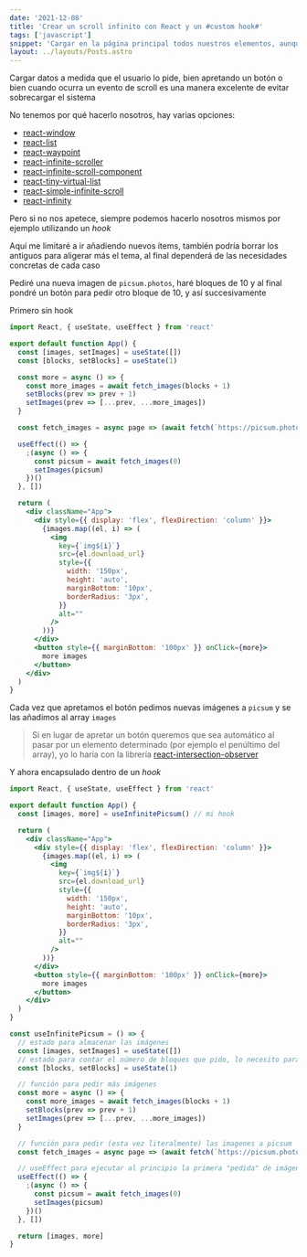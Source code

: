 ```yaml
---
date: '2021-12-08'
title: 'Crear un scroll infinito con React y un #custom hook#'
tags: ['javascript']
snippet: 'Cargar en la página principal todos nuestros elementos, aunque las imágenes esten en diferido, augmenta el número de nodos y el tiempo de ejecución de JS. Podemos ahorrarnoslo e implementar un scroll "a demanda"'
layout: ../layouts/Posts.astro
---
```


Cargar datos a medida que el usuario lo pide, bien apretando un botón o bien cuando ocurra un evento de scroll es una manera excelente de evitar sobrecargar el sistema

No tenemos por qué hacerlo nosotros, hay varias opciones:

- [react-window](https://github.com/bvaughn/react-window)
- [react-list](https://github.com/caseywebdev/react-list)
- [react-waypoint](https://github.com/civiccc/react-waypoint)
- [react-infinite-scroller](https://github.com/danbovey/react-infinite-scroller)
- [react-infinite-scroll-component](https://github.com/ankeetmaini/react-infinite-scroll-component)
- [react-tiny-virtual-list](https://github.com/clauderic/react-tiny-virtual-list)
- [react-simple-infinite-scroll](https://github.com/jaredpalmer/react-simple-infinite-scroll)
- [react-infinity](https://github.com/nmn/react-infinity)

Pero si no nos apetece, siempre podemos hacerlo nosotros mismos por ejemplo utilizando un _hook_

Aquí me limitaré a ir añadiendo nuevos ítems, también podría borrar los antiguos para aligerar más el tema, al final dependerá de las necesidades concretas de cada caso

Pediré una nueva imagen de `picsum.photos`, haré bloques de 10 y al final pondré un botón para pedir otro bloque de 10, y así succesivamente

Primero sin hook

```jsx
import React, { useState, useEffect } from 'react'

export default function App() {
  const [images, setImages] = useState([])
  const [blocks, setBlocks] = useState(1)

  const more = async () => {
    const more_images = await fetch_images(blocks + 1)
    setBlocks(prev => prev + 1)
    setImages(prev => [...prev, ...more_images])
  }

  const fetch_images = async page => (await fetch(`https://picsum.photos/v2/list?page=${page}&limit=10`)).json()

  useEffect(() => {
    ;(async () => {
      const picsum = await fetch_images(0)
      setImages(picsum)
    })()
  }, [])

  return (
    <div className="App">
      <div style={{ display: 'flex', flexDirection: 'column' }}>
        {images.map((el, i) => (
          <img
            key={`img${i}`}
            src={el.download_url}
            style={{
              width: '150px',
              height: 'auto',
              marginBottom: '10px',
              borderRadius: '3px',
            }}
            alt=""
          />
        ))}
      </div>
      <button style={{ marginBottom: '100px' }} onClick={more}>
        more images
      </button>
    </div>
  )
}
```

Cada vez que apretamos el botón pedimos nuevas imágenes a `picsum` y se las añadimos al array `images`

> Si en lugar de apretar un botón queremos que sea automático al pasar por un elemento determinado (por ejemplo el penúltimo del array), yo lo haría con la librería [react-intersection-observer](https://github.com/thebuilder/react-intersection-observer)

Y ahora encapsulado dentro de un _hook_

```jsx
import React, { useState, useEffect } from 'react'

export default function App() {
  const [images, more] = useInfinitePicsum() // mi hook

  return (
    <div className="App">
      <div style={{ display: 'flex', flexDirection: 'column' }}>
        {images.map((el, i) => (
          <img
            key={`img${i}`}
            src={el.download_url}
            style={{
              width: '150px',
              height: 'auto',
              marginBottom: '10px',
              borderRadius: '3px',
            }}
            alt=""
          />
        ))}
      </div>
      <button style={{ marginBottom: '100px' }} onClick={more}>
        more images
      </button>
    </div>
  )
}

const useInfinitePicsum = () => {
  // estado para almacenar las imágenes
  const [images, setImages] = useState([])
  // estado para contar el número de bloques que pido, lo necesito para que picsum no me devuelva siempre las mismas imágenes
  const [blocks, setBlocks] = useState(1)

  // función para pedir más imágenes
  const more = async () => {
    const more_images = await fetch_images(blocks + 1)
    setBlocks(prev => prev + 1)
    setImages(prev => [...prev, ...more_images])
  }

  // función para pedir (esta vez literalmente) las imagenes a picsum
  const fetch_images = async page => (await fetch(`https://picsum.photos/v2/list?page=${page}&limit=10`)).json()

  // useEffect para ejecutar al principio la primera "pedida" de imágenes
  useEffect(() => {
    ;(async () => {
      const picsum = await fetch_images(0)
      setImages(picsum)
    })()
  }, [])

  return [images, more]
}
```
